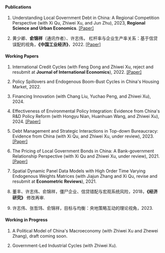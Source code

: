
#### Publications

  1. Understanding Local Government Debt in China: A Regional Competition Perspective (with Xi Qu, Zhiwei Xu, and Jun Zhu), 2023, <strong><strong>Regional Science and Urban Economics</strong></strong>. [[Paper]](https://www.sciencedirect.com/science/article/pii/S0166046222000977)

  2. 黄少卿、<strong>俞锦祥</strong>（通讯作者）、许志伟， 杠杆率与企业生产率关系：基于信贷误配的视角，<strong>《中国工业经济》</strong></strong>，2022. [[Paper]](https://kns.cnki.net/kcms/detail/detail.aspx?doi=10.19581/j.cnki.ciejournal.2022.09.009)


#### Working Papers

  1. International Credit Cycles (with Feng Dong and Zhiwei Xu, reject and resubmit at <strong><strong>Journal of International Economics</strong></strong>), 2022. [[Paper]](https://papers.ssrn.com/sol3/papers.cfm?abstract_id=4451063)

  2. Policy Spillovers and Endogenous Boom-Bust Cycles in China's Housing Market, 2022.

  3. Financing Innovation (with Chang Liu, Yuchao Peng, and Zhiwei Xu), 2024. 

  4. Effectiveness of Environmental Policy Integration: Evidence from China's R&D Policy Reform (with Hongyu Nian, Huanhuan Wang, and Zhiwei Xu), 2024. [[Paper]](https://papers.ssrn.com/sol3/papers.cfm?abstract_id=4974208)

  5. Debt Management and Strategic Interactions in Top-down Bureaucracy: Evidence from China (with Xi Qu, and  Zhiwei Xu, under review), 2023. [[Paper]](https://papers.ssrn.com/sol3/papers.cfm?abstract_id=4622310)

  6. The Pricing of Local Government Bonds in China: A Bank-government Relationship Perspective (with Xi Qu and Zhiwei Xu, under review), 2021. [[Paper]](https://papers.ssrn.com/sol3/papers.cfm?abstract_id=4560074)

  7. Spatial Dynamic Panel Data Models with High Order Time Varying Endogenous Weights Matrices (with Jiajun Zhang and Xi Qu, revise and resubmit at <strong><strong>Econometric Reviews</strong></strong>), 2021.

  8. 董丰、许志伟、俞锦祥，僵尸企业、信贷错配与宏观系统风险，2018，<strong><strong>《经济研究》</strong></strong> 修改再审.

  9. 许志伟、张哲玮、俞锦祥，目标与均衡：央地策略互动的理论视角，2023.


#### Working in Progress

  1. A Political Model of China's Macroeconomy (with Zhiwei Xu and Zhewei Zhang), draft coming soon.

  2. Government-Led Industrial Cycles (with Zhiwei Xu).
